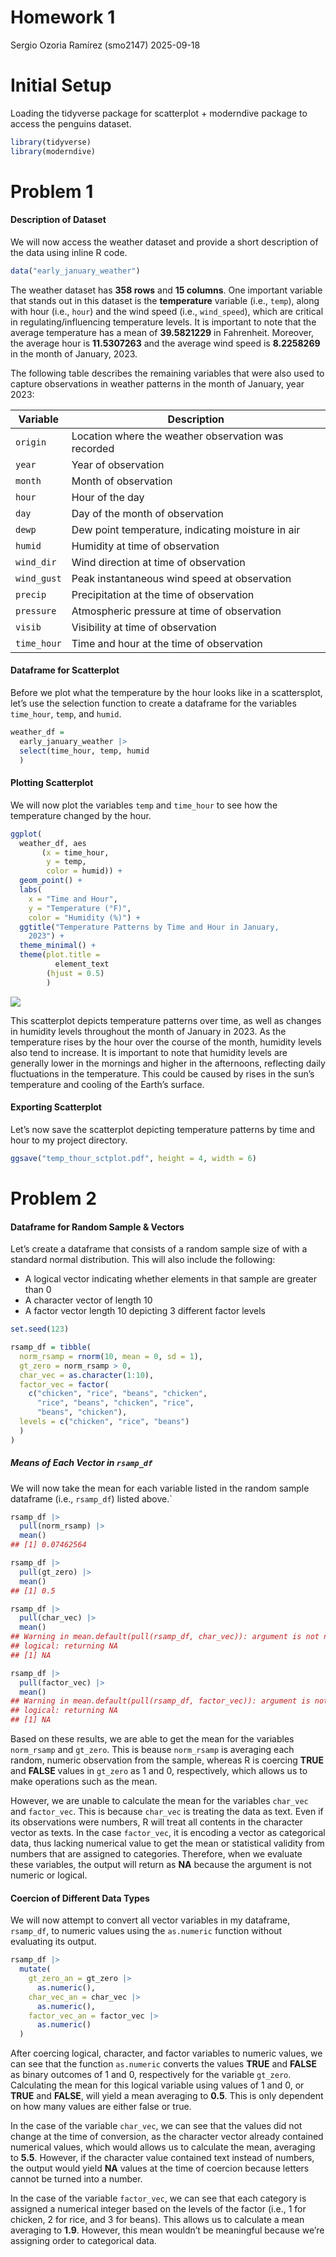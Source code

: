 Homework 1
================
Sergio Ozoria Ramírez (smo2147)
2025-09-18

# Initial Setup

Loading the tidyverse package for scatterplot + moderndive package to
access the penguins dataset.

``` r
library(tidyverse)
library(moderndive)
```

# Problem 1

#### Description of Dataset

We will now access the weather dataset and provide a short description
of the data using inline R code.

``` r
data("early_january_weather")
```

The weather dataset has **358 rows** and **15 columns**. One important
variable that stands out in this dataset is the **temperature** variable
(i.e., `temp`), along with hour (i.e., `hour`) and the wind speed (i.e.,
`wind_speed`), which are critical in regulating/influencing temperature
levels. It is important to note that the average temperature has a mean
of **39.5821229** in Fahrenheit. Moreover, the average hour is
**11.5307263** and the average wind speed is **8.2258269** in the month
of January, 2023.

The following table describes the remaining variables that were also
used to capture observations in weather patterns in the month of
January, year 2023:

| Variable    | Description                                         |
|-------------|-----------------------------------------------------|
| `origin`    | Location where the weather observation was recorded |
| `year`      | Year of observation                                 |
| `month`     | Month of observation                                |
| `hour`      | Hour of the day                                     |
| `day`       | Day of the month of observation                     |
| `dewp`      | Dew point temperature, indicating moisture in air   |
| `humid`     | Humidity at time of observation                     |
| `wind_dir`  | Wind direction at time of observation               |
| `wind_gust` | Peak instantaneous wind speed at observation        |
| `precip`    | Precipitation at the time of observation            |
| `pressure`  | Atmospheric pressure at time of observation         |
| `visib`     | Visibility at time of observation                   |
| `time_hour` | Time and hour at the time of observation            |

#### Dataframe for Scatterplot

Before we plot what the temperature by the hour looks like in a
scattersplot, let’s use the selection function to create a dataframe for
the variables `time_hour`, `temp`, and `humid`.

``` r
weather_df =
  early_january_weather |>
  select(time_hour, temp, humid
  )
```

#### Plotting Scatterplot

We will now plot the variables `temp` and `time_hour` to see how the
temperature changed by the hour.

``` r
ggplot(
  weather_df, aes
       (x = time_hour, 
        y = temp, 
        color = humid)) + 
  geom_point() + 
  labs(
    x = "Time and Hour", 
    y = "Temperature (°F)", 
    color = "Humidity (%)") +
  ggtitle("Temperature Patterns by Time and Hour in January,
    2023") +
  theme_minimal() +
  theme(plot.title = 
          element_text 
        (hjust = 0.5)
        )
```

![](p8105_hw1_smo2147_files/figure-gfm/plotting%20weather%20patterns-1.png)<!-- -->

This scatterplot depicts temperature patterns over time, as well as
changes in humidity levels throughout the month of January in 2023. As
the temperature rises by the hour over the course of the month, humidity
levels also tend to increase. It is important to note that humidity
levels are generally lower in the mornings and higher in the afternoons,
reflecting daily fluctuations in the temperature. This could be caused
by rises in the sun’s temperature and cooling of the Earth’s surface.

#### Exporting Scatterplot

Let’s now save the scatterplot depicting temperature patterns by time
and hour to my project directory.

``` r
ggsave("temp_thour_sctplot.pdf", height = 4, width = 6)
```

# Problem 2

#### Dataframe for Random Sample & Vectors

Let’s create a dataframe that consists of a random sample size of with a
standard normal distribution. This will also include the following:

- A logical vector indicating whether elements in that sample are
  greater than 0
- A character vector of length 10
- A factor vector length 10 depicting 3 different factor levels

``` r
set.seed(123)

rsamp_df = tibble(
  norm_rsamp = rnorm(10, mean = 0, sd = 1),
  gt_zero = norm_rsamp > 0,
  char_vec = as.character(1:10),
  factor_vec = factor(
    c("chicken", "rice", "beans", "chicken",
      "rice", "beans", "chicken", "rice",
      "beans", "chicken"),
  levels = c("chicken", "rice", "beans")
  )
)
```

##### Means of Each Vector in `rsamp_df`

We will now take the mean for each variable listed in the random sample
dataframe (i.e., `rsamp_df`) listed above.\`

``` r
rsamp_df |> 
  pull(norm_rsamp) |> 
  mean()
## [1] 0.07462564

rsamp_df |> 
  pull(gt_zero) |> 
  mean()
## [1] 0.5

rsamp_df |> 
  pull(char_vec) |> 
  mean()
## Warning in mean.default(pull(rsamp_df, char_vec)): argument is not numeric or
## logical: returning NA
## [1] NA

rsamp_df |> 
  pull(factor_vec) |> 
  mean()
## Warning in mean.default(pull(rsamp_df, factor_vec)): argument is not numeric or
## logical: returning NA
## [1] NA
```

Based on these results, we are able to get the mean for the variables
`norm_rsamp` and `gt_zero`. This is beause `norm_rsamp` is averaging
each random, numeric observation from the sample, whereas R is coercing
**TRUE** and **FALSE** values in `gt_zero` as 1 and 0, respectively,
which allows us to make operations such as the mean.

However, we are unable to calculate the mean for the variables
`char_vec` and `factor_vec`. This is because `char_vec` is treating the
data as text. Even if its observations were numbers, R will treat all
contents in the character vector as texts. In the case `factor_vec`, it
is encoding a vector as categorical data, thus lacking numerical value
to get the mean or statistical validity from numbers that are assigned
to categories. Therefore, when we evaluate these variables, the output
will return as **NA** because the argument is not numeric or logical.

#### Coercion of Different Data Types

We will now attempt to convert all vector variables in my dataframe,
`rsamp_df`, to numeric values using the `as.numeric` function without
evaluating its output.

``` r
rsamp_df |> 
  mutate(
    gt_zero_an = gt_zero |> 
      as.numeric(),
    char_vec_an = char_vec |> 
      as.numeric(),
    factor_vec_an = factor_vec |> 
      as.numeric()
  )
```

After coercing logical, character, and factor variables to numeric
values, we can see that the function `as.numeric` converts the values
**TRUE** and **FALSE** as binary outcomes of 1 and 0, respectively for
the variable `gt_zero`. Calculating the mean for this logical variable
using values of 1 and 0, or **TRUE** and **FALSE**, will yield a mean
averaging to **0.5**. This is only dependent on how many values are
either false or true.

In the case of the variable `char_vec`, we can see that the values did
not change at the time of conversion, as the character vector already
contained numerical values, which would allows us to calculate the mean,
averaging to **5.5**. However, if the character value contained text
instead of numbers, the output would yield **NA** values at the time of
coercion because letters cannot be turned into a number.

In the case of the variable `factor_vec`, we can see that each category
is assigned a numerical integer based on the levels of the factor (i.e.,
1 for chicken, 2 for rice, and 3 for beans). This allows us to calculate
a mean averaging to **1.9**. However, this mean wouldn’t be meaningful
because we’re assigning order to categorical data.

